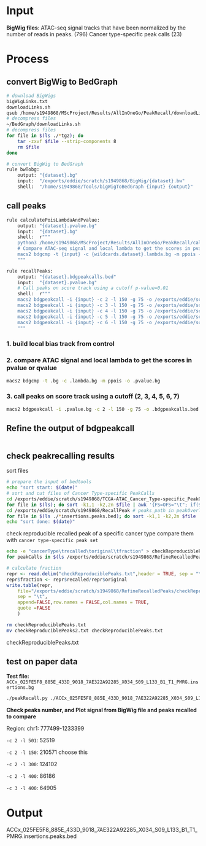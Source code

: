 # Input
**BigWig files**: ATAC-seq signal tracks that have been normalized by the number of reads in peaks. (796)
Cancer type-specific peak calls (23)
# Process
## convert BigWig to BedGraph
```bash
# download BigWigs
bigWigLinks.txt
downloadLinks.sh
qsub /home/s1949868/MScProject/Results/AllInOneGo/PeakRecall/downloadLinks.sh
# decompress files
~/BedGraph/downloadLinks.sh
# decompress files
for file in $(ls ./*tgz); do
	tar -zxvf $file --strip-components 8
	rm $file
done
```
```bash
# convert BigWig to BedGraph
rule bwTobg:
    output: "{dataset}.bg"
    input:  "/exports/eddie/scratch/s1949868/BigWig/{dataset}.bw"
    shell:  "/home/s1949868/Tools/bigWigToBedGraph {input} {output}"
```
## call peaks
```bash
rule calculatePoisLambdaAndPvalue:
    output: "{dataset}.pvalue.bg"
    input:  "{dataset}.bg"
    shell:  r"""
    python3 /home/s1949868/MScProject/Results/AllInOneGo/PeakRecall/calculatePoisLambda.py {input}
    # Compare ATAC-seq signal and local lambda to get the scores in pvalue
    macs2 bdgcmp -t {input} -c {wildcards.dataset}.lambda.bg -m ppois -o {output}
    """

rule recallPeaks:
    output: "{dataset}.bdgpeakcalls.bed"
    input:  "{dataset}.pvalue.bg"
    # Call peaks on score track using a cutoff p-value=0.01
    shell:  r"""
    macs2 bdgpeakcall -i {input} -c 2 -l 150 -g 75 -o /exports/eddie/scratch/s1949868/AllInOneGo/bdgpeakcall2/{wildcards.dataset}/{output}
    macs2 bdgpeakcall -i {input} -c 3 -l 150 -g 75 -o /exports/eddie/scratch/s1949868/AllInOneGo/bdgpeakcall3/{wildcards.dataset}/{output}
    macs2 bdgpeakcall -i {input} -c 4 -l 150 -g 75 -o /exports/eddie/scratch/s1949868/AllInOneGo/bdgpeakcall4/{wildcards.dataset}/{output}
    macs2 bdgpeakcall -i {input} -c 5 -l 150 -g 75 -o /exports/eddie/scratch/s1949868/AllInOneGo/bdgpeakcall5/{wildcards.dataset}/{output}
    macs2 bdgpeakcall -i {input} -c 6 -l 150 -g 75 -o /exports/eddie/scratch/s1949868/AllInOneGo/bdgpeakcall6/{wildcards.dataset}/{output}
    """
```
### 1. build local bias track from control
### 2. compare ATAC signal and local lambda to get the scores in pvalue or qvalue
```bash
macs2 bdgcmp -t .bg -c .lambda.bg -m ppois -o .pvalue.bg
```
### 3. call peaks on score track using a cutoff (2, 3, 4, 5, 6, 7)
```bash
macs2 bdgpeakcall -i .pvalue.bg -c 2 -l 150 -g 75 -o .bdgpeakcalls.bed
```
## Refine the output of bdgpeakcall
```bash

```
## check peakrecalling results
sort files
```bash
# prepare the input of bedtools
echo "sort start: $(date)"
# sort and cut files of Cancer Type-specific PeakCalls
cd /exports/eddie/scratch/s1949868/TCGA-ATAC_Cancer_Type-specific_PeakCalls # Cancer_Type_PeakCalls_path in peakOverlap.py
for file in $(ls); do sort -k1,1 -k2,2n $file | awk '{FS=OFS="\t"; if($1~/^chr/){print $1,$2,$3,$4;}}' > /exports/eddie/scratch/s1949868/RefineRecalledPeaks/${file}.sorted; done
cd /exports/eddie/scratch/s1949868/RecallPeak # peaks_path in peakOverlap.py
for file in $(ls ./*insertions.peaks.bed); do sort -k1,1 -k2,2n $file | awk '{FS=OFS="\t"; if($1~/^chr/){print $1,$2,$3}}' > /exports/eddie/scratch/s1949868/RefineRecalledPeaks/${file}.sorted; done
echo "sort done: $(date)"
```
check reproducible recalled peak of a specific cancer type
compare them with `cancer type-specific peak set`
```bash
echo -e "cancerType\trecalled\toriginal\tfraction" > checkReproduciblePeaks.txt
for peakCalls in $(ls /exports/eddie/scratch/s1949868/RefineRecalledPeaks/*.txt.sorted); do echo $peakCalls; cancerType=`echo ${peakCalls#*/RefineRecalledPeaks/}`; cancerType=`echo ${cancerType%_peakCalls*}`; for file in $(ls /exports/eddie/scratch/s1949868/RefineRecalledPeaks/$cancerType*.peaks.bed.sorted); do bedtools intersect -a $peakCalls -b $file -f 0.5 -u >> ${cancerType}_PeakRecall.total.txt; done; a=`cut -f 4 ${cancerType}_PeakRecall.total.txt | sort | uniq -c | awk '{if($1>1){print $0}}' | wc -l | awk '{print $1}'`; b=`wc -l $peakCalls | awk '{print $1}'`; echo -e "$cancerType\t$a\t$b" >> checkReproduciblePeaks.txt; done
```
```r
# calculate fraction
repr <- read.delim("checkReproduciblePeaks.txt",header = TRUE, sep = "\t")
repr$fraction <- repr$recalled/repr$original
write.table(repr,
	file="/exports/eddie/scratch/s1949868/RefineRecalledPeaks/checkReproduciblePeaks2.txt",
	sep = "\t",
	append=FALSE,row.names = FALSE,col.names = TRUE,
	quote =FALSE
	)
```
```bash
rm checkReproduciblePeaks.txt
mv checkReproduciblePeaks2.txt checkReproduciblePeaks.txt
```
checkReproduciblePeaks.txt


## test on paper data
**Test file:** `ACCx_025FE5F8_885E_433D_9018_7AE322A92285_X034_S09_L133_B1_T1_PMRG.insertions.bg`
```bash
./peakRecall.py ./ACCx_025FE5F8_885E_433D_9018_7AE322A92285_X034_S09_L133_B1_T1_PMRG.insertions.bg
```
**Check peaks number, and Plot signal from BigWig file and peaks recalled to compare**

Region: chr1: 777499-1233399

`-c 2 -l 501`: 52519 

`-c 2 -l 150`: 210571 choose this 

`-c 2 -l 300`: 124102

`-c 2 -l 400`: 86186

`-c 3 -l 400`: 64905 
# Output
ACCx_025FE5F8_885E_433D_9018_7AE322A92285_X034_S09_L133_B1_T1_PMRG.insertions.peaks.bed
<!--stackedit_data:
eyJoaXN0b3J5IjpbNTgzODMxMzAzLDE4MjkzMjUzNzYsLTE4Nz
g2MDg5MiwtMTIxMTg2NDE4LDE4ODExOTA1ODQsLTU3NjQ4NjAw
MCwxMTM3NzMzMTcyLDIxODI0NDYxMiwyMTIyNDkxMDE1LC0xOT
IyMzg3OTMsLTE5ODM4Njk4OTgsMjg4ODYxNDMsNjM3MjYxNDY3
LDcwMDMzNjUzMyw1NTA5MTQ3NjMsMTk2Nzc4ODk0MiwtNDc0Nz
g3ODQ4LDE2ODY2NDU2NDUsLTIwOTc5Mjc5NzYsLTMwOTgyNDY0
MV19
-->